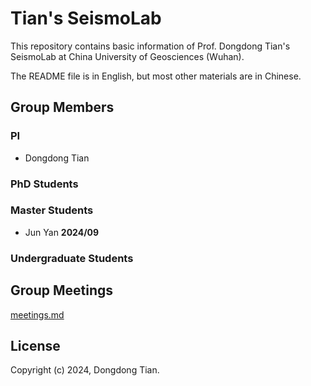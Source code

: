 # Tian's SeismoLab

This repository contains basic information of Prof. Dongdong Tian's SeismoLab at
China University of Geosciences (Wuhan).

The README file is in English, but most other materials are in Chinese.

## Group Members

### PI

- Dongdong Tian

### PhD Students

### Master Students

- Jun Yan **2024/09**

### Undergraduate Students

## Group Meetings

[meetings.md](meetings.md)

## License

Copyright (c) 2024, Dongdong Tian.
